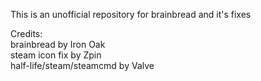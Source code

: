 This is an unofficial repository for brainbread and it's fixes

Credits:\
brainbread by Iron Oak\
steam icon fix by Zpin\
half-life/steam/steamcmd by Valve
